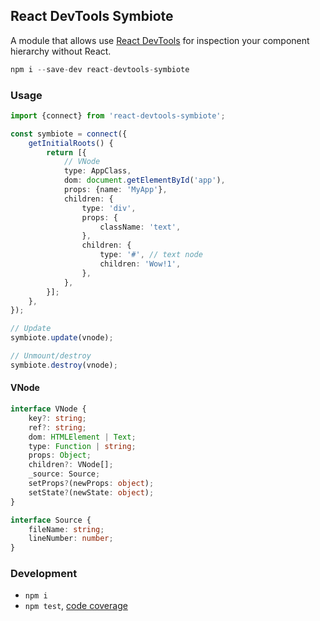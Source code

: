 React DevTools Symbiote
-----------------------
A module that allows use [React DevTools](https://github.com/facebook/react-devtools) for inspection your component hierarchy without React.

```ts
npm i --save-dev react-devtools-symbiote
```


### Usage

```ts
import {connect} from 'react-devtools-symbiote';

const symbiote = connect({
	getInitialRoots() {
		return [{
			// VNode
			type: AppClass,
			dom: document.getElementById('app'),
			props: {name: 'MyApp'},
			children: {
				type: 'div',
				props: {
					className: 'text',
				},
				children: {
					type: '#', // text node
					children: 'Wow!1',
				},
			},
		}];
	},
});

// Update
symbiote.update(vnode);

// Unmount/destroy
symbiote.destroy(vnode);
```


#### VNode

```ts
interface VNode {
	key?: string;
	ref?: string;
	dom: HTMLElement | Text;
	type: Function | string;
	props: Object;
	children?: VNode[];
	_source: Source;
	setProps?(newProps: object);
	setState?(newState: object);
}

interface Source {
	fileName: string;
	lineNumber: number;
}
```


### Development

 - `npm i`
 - `npm test`, [code coverage](./coverage/lcov-report/index.html)
